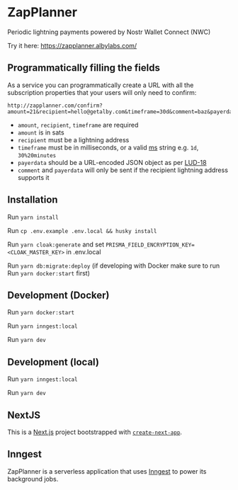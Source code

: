 # ZapPlanner

Periodic lightning payments powered by Nostr Wallet Connect (NWC)

Try it here: https://zapplanner.albylabs.com/

## Programmatically filling the fields

As a service you can programmatically create a URL with all the subscription properties that your users will only need to confirm:

```
http://zapplanner.com/confirm?amount=21&recipient=hello@getalby.com&timeframe=30d&comment=baz&payerdata=%7B%22name%22%3A%22Bob%22%7D
```

- `amount`, `recipient`, `timeframe` are required
- `amount` is in sats
- `recipient` must be a lightning address
- `timeframe` must be in milliseconds, or a valid [ms](https://www.npmjs.com/package/ms) string e.g. `1d`, `30%20minutes`
- `payerdata` should be a URL-encoded JSON object as per [LUD-18](https://github.com/lnurl/luds/blob/luds/18.md)
- `comment` and `payerdata` will only be sent if the recipient lightning address supports it

## Installation

Run `yarn install`

Run `cp .env.example .env.local && husky install`

Run `yarn cloak:generate` and set `PRISMA_FIELD_ENCRYPTION_KEY=<CLOAK_MASTER_KEY>` in .env.local

Run `yarn db:migrate:deploy` (if developing with Docker make sure to run Run `yarn docker:start` first)

## Development (Docker)

Run `yarn docker:start`

Run `yarn inngest:local`

Run `yarn dev`

## Development (local)

Run `yarn inngest:local`

Run `yarn dev`

## NextJS

This is a [Next.js](https://nextjs.org/) project bootstrapped with [`create-next-app`](https://github.com/vercel/next.js/tree/canary/packages/create-next-app).

## Inngest

ZapPlanner is a serverless application that uses [Inngest](https://www.inngest.com/) to power its background jobs.
